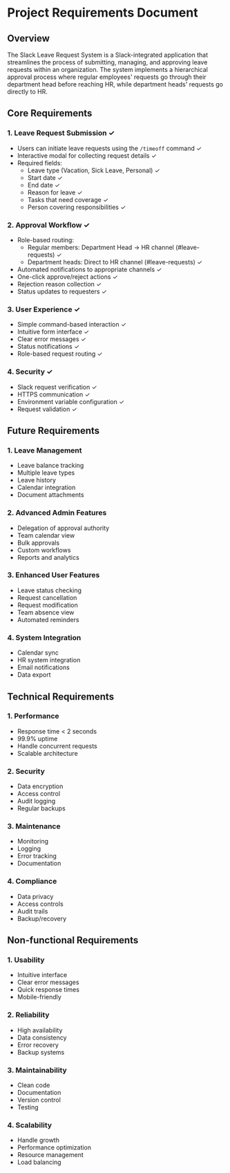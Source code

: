 # Project Requirements Document

## Overview
The Slack Leave Request System is a Slack-integrated application that streamlines the process of submitting, managing, and approving leave requests within an organization. The system implements a hierarchical approval process where regular employees' requests go through their department head before reaching HR, while department heads' requests go directly to HR.

## Core Requirements

### 1. Leave Request Submission ✓
- Users can initiate leave requests using the `/timeoff` command ✓
- Interactive modal for collecting request details ✓
- Required fields:
  - Leave type (Vacation, Sick Leave, Personal) ✓
  - Start date ✓
  - End date ✓
  - Reason for leave ✓
  - Tasks that need coverage ✓
  - Person covering responsibilities ✓

### 2. Approval Workflow ✓
- Role-based routing:
  - Regular members: Department Head → HR channel (#leave-requests) ✓
  - Department heads: Direct to HR channel (#leave-requests) ✓
- Automated notifications to appropriate channels ✓
- One-click approve/reject actions ✓
- Rejection reason collection ✓
- Status updates to requesters ✓

### 3. User Experience ✓
- Simple command-based interaction ✓
- Intuitive form interface ✓
- Clear error messages ✓
- Status notifications ✓
- Role-based request routing ✓

### 4. Security ✓
- Slack request verification ✓
- HTTPS communication ✓
- Environment variable configuration ✓
- Request validation ✓

## Future Requirements

### 1. Leave Management
- Leave balance tracking
- Multiple leave types
- Leave history
- Calendar integration
- Document attachments

### 2. Advanced Admin Features
- Delegation of approval authority
- Team calendar view
- Bulk approvals
- Custom workflows
- Reports and analytics

### 3. Enhanced User Features
- Leave status checking
- Request cancellation
- Request modification
- Team absence view
- Automated reminders

### 4. System Integration
- Calendar sync
- HR system integration
- Email notifications
- Data export

## Technical Requirements

### 1. Performance
- Response time < 2 seconds
- 99.9% uptime
- Handle concurrent requests
- Scalable architecture

### 2. Security
- Data encryption
- Access control
- Audit logging
- Regular backups

### 3. Maintenance
- Monitoring
- Logging
- Error tracking
- Documentation

### 4. Compliance
- Data privacy
- Access controls
- Audit trails
- Backup/recovery

## Non-functional Requirements

### 1. Usability
- Intuitive interface
- Clear error messages
- Quick response times
- Mobile-friendly

### 2. Reliability
- High availability
- Data consistency
- Error recovery
- Backup systems

### 3. Maintainability
- Clean code
- Documentation
- Version control
- Testing

### 4. Scalability
- Handle growth
- Performance optimization
- Resource management
- Load balancing
